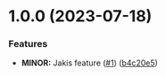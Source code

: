 # 1.0.0 (2023-07-18)


### Features

* **MINOR:** Jakis feature ([#1](https://github.com/John15321/qwer/issues/1)) ([b4c20e5](https://github.com/John15321/qwer/commit/b4c20e570dd3abcea70283b9f461f5d3922fbf3a))

